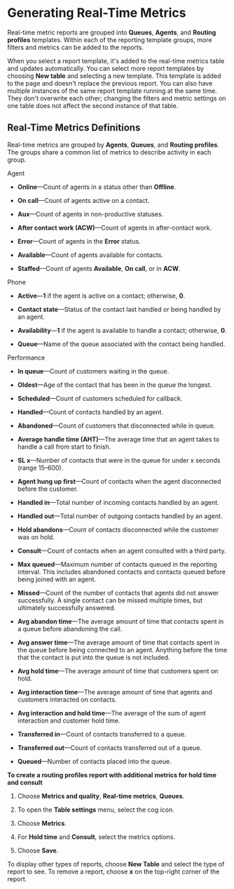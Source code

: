# Generating Real\-Time Metrics<a name="real-time-metrics"></a>

Real\-time metric reports are grouped into **Queues**, **Agents**, and **Routing profiles** templates\. Within each of the reporting template groups, more filters and metrics can be added to the reports\.

When you select a report template, it's added to the real\-time metrics table and updates automatically\. You can select more report templates by choosing **New table** and selecting a new template\. This template is added to the page and doesn't replace the previous report\. You can also have multiple instances of the same report template running at the same time\. They don't overwrite each other; changing the filters and metric settings on one table does not affect the second instance of that table\.

## Real\-Time Metrics Definitions<a name="realtimemetrics-definitions"></a>

Real\-time metrics are grouped by **Agents**, **Queues**, and **Routing profiles**\. The groups share a common list of metrics to describe activity in each group\.

Agent

+ **Online**—Count of agents in a status other than **Offline**\.

+ **On call**—Count of agents active on a contact\.

+ **Aux**—Count of agents in non\-productive statuses\.

+ **After contact work \(ACW\)**—Count of agents in after\-contact work\.

+ **Error**—Count of agents in the **Error** status\.

+ **Available**—Count of agents available for contacts\.

+ **Staffed**—Count of agents **Available**, **On call**, or in **ACW**\.

Phone

+ **Active**—**1** if the agent is active on a contact; otherwise, **0**\.

+ **Contact state**—Status of the contact last handled or being handled by an agent\.

+ **Availability**—**1** if the agent is available to handle a contact; otherwise, **0**\.

+ **Queue**—Name of the queue associated with the contact being handled\.

Performance

+ **In queue**—Count of customers waiting in the queue\.

+ **Oldest**—Age of the contact that has been in the queue the longest\.

+ **Scheduled**—Count of customers scheduled for callback\.

+ **Handled**—Count of contacts handled by an agent\.

+ **Abandoned**—Count of customers that disconnected while in queue\.

+ **Average handle time \(AHT\)**—The average time that an agent takes to handle a call from start to finish\.

+ **SL x**—Number of contacts that were in the queue for under x seconds \(range 15–600\)\.

+ **Agent hung up first**—Count of contacts when the agent disconnected before the customer\.

+ **Handled in**—Total number of incoming contacts handled by an agent\.

+ **Handled out**—Total number of outgoing contacts handled by an agent\.

+ **Hold abandons**—Count of contacts disconnected while the customer was on hold\.

+ **Consult**—Count of contacts when an agent consulted with a third party\.

+ **Max queued**—Maximum number of contacts queued in the reporting interval\. This includes abandoned contacts and contacts queued before being joined with an agent\.

+ **Missed**—Count of the number of contacts that agents did not answer successfully\. A single contact can be missed multiple times, but ultimately successfully answered\.

+ **Avg abandon time**—The average amount of time that contacts spent in a queue before abandoning the call\.

+ **Avg answer time**—The average amount of time that contacts spent in the queue before being connected to an agent\. Anything before the time that the contact is put into the queue is not included\.

+ **Avg hold time**—The average amount of time that customers spent on hold\.

+ **Avg interaction time**—The average amount of time that agents and customers interacted on contacts\.

+ **Avg interaction and hold time**—The average of the sum of agent interaction and customer hold time\.

+ **Transferred in**—Count of contacts transferred to a queue\.

+ **Transferred out**—Count of contacts transferred out of a queue\.

+ **Queued**—Number of contacts placed into the queue\.

**To create a routing profiles report with additional metrics for hold time and consult**

1. Choose **Metrics and quality**, **Real\-time metrics**, **Queues**\.

1. To open the **Table settings** menu, select the cog icon\.

1. Choose **Metrics**\.

1. For **Hold time** and **Consult**, select the metrics options\.

1. Choose **Save**\.

To display other types of reports, choose **New Table** and select the type of report to see\. To remove a report, choose **x** on the top\-right corner of the report\.